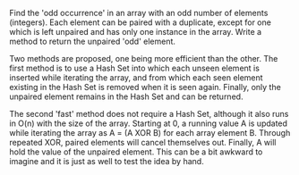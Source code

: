 Find the 'odd occurrence' in an array with an odd number of elements (integers).
Each element can be paired with a duplicate, except for one which is left unpaired and has only one instance in the
array. 
Write a method to return the unpaired 'odd' element. 

Two methods are proposed, one being more efficient than the other. The first method is to use a Hash Set into which each unseen element is inserted while iterating the array, and from which each seen element existing in the Hash Set is removed when it is seen again. Finally, only the unpaired element remains in the Hash Set and can be returned. 

The second 'fast' method does not require a Hash Set, although it also runs in O(n) with the size of the array. Starting at 0, a running value A is updated while iterating the array as A = (A XOR B) for each array element B. Through repeated XOR, paired elements will cancel themselves out. Finally, A will hold the value of the unpaired element. This can be a bit awkward to imagine and it is just as well to test the idea by hand. 
